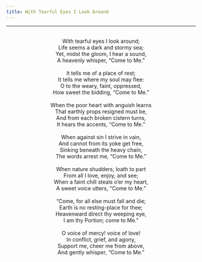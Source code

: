 ```yaml
---
title: With Tearful Eyes I Look Around
---
```


---
<center>
<br/>
With tearful eyes I look around;<br/>
Life seems a dark and stormy sea;<br/>
Yet, midst the gloom, I hear a sound,<br/>
A heavenly whisper, “Come to Me.”<br/>
<br/>
It tells me of a place of rest;<br/>
It tells me where my soul may flee:<br/>
O to the weary, faint, oppressed,<br/>
How sweet the bidding, “Come to Me.”<br/>
<br/>
When the poor heart with anguish learns<br/>
That earthly props resigned must be,<br/>
And from each broken cistern turns,<br/>
It hears the accents, “Come to Me.”<br/>
<br/>
When against sin I strive in vain,<br/>
And cannot from its yoke get free,<br/>
Sinking beneath the heavy chain,<br/>
The words arrest me, “Come to Me.”<br/>
<br/>
When nature shudders, loath to part<br/>
From all I love, enjoy, and see;<br/>
When a faint chill steals o’er my heart,<br/>
A sweet voice utters, “Come to Me.”<br/>
<br/>
“Come, for all else must fall and die;<br/>
Earth is no resting-place for thee;<br/>
Heavenward direct thy weeping eye,<br/>
I am thy Portion; come to Me.”<br/>
<br/>
O voice of mercy! voice of love!<br/>
In conflict, grief, and agony,<br/>
Support me, cheer me from above,<br/>
And gently whisper, “Come to Me.”<br/>

</center>